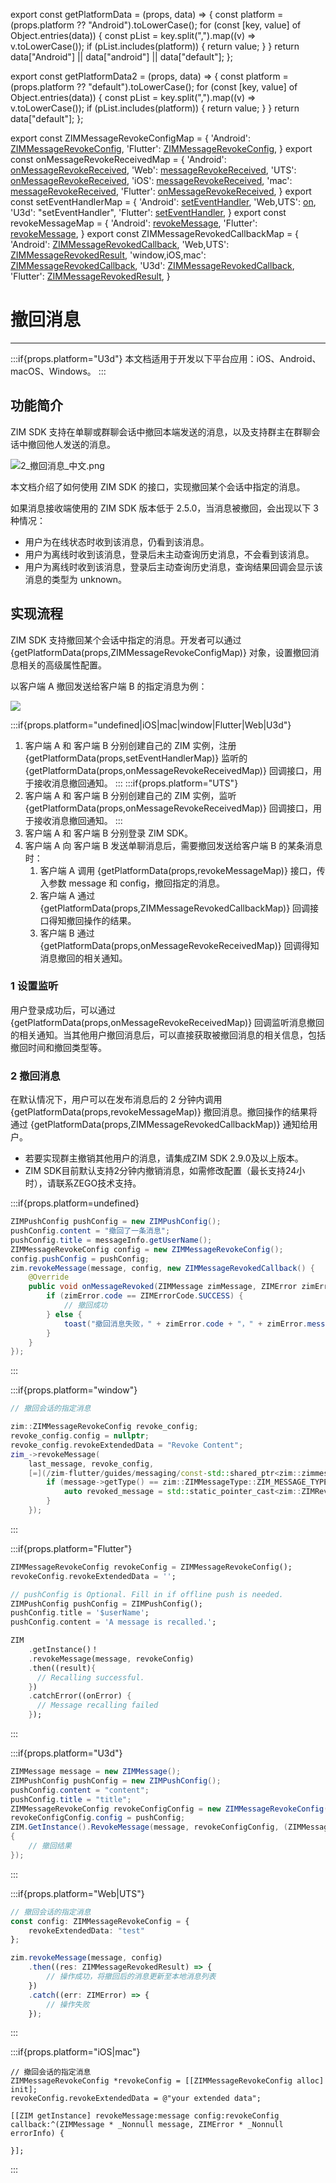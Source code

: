 export const getPlatformData = (props, data) => {
    const platform = (props.platform ?? "Android").toLowerCase();
    for (const [key, value] of Object.entries(data)) {
        const pList = key.split(",").map((v) => v.toLowerCase());
        if (pList.includes(platform)) {
            return value;
        }
    }
    return data["Android"] || data["android"] || data["default"];
};

export const getPlatformData2 = (props, data) => {
    const platform = (props.platform ?? "default").toLowerCase();
    for (const [key, value] of Object.entries(data)) {
        const pList = key.split(",").map((v) => v.toLowerCase());
        if (pList.includes(platform)) {
            return value;
        }
    }
    return data["default"];
};

export const ZIMMessageRevokeConfigMap = {
  'Android': <a href="@-ZIMMessageRevokeConfig" target='_blank'>ZIMMessageRevokeConfig</a>,
  'Flutter': <a href="https://pub.dev/documentation/zego_zim/latest/zego_zim/ZIMMessageRevokeConfig-class.html" target='_blank'>ZIMMessageRevokeConfig</a>,
}
export const onMessageRevokeReceivedMap = {
  'Android': <a href="@onMessageRevokeReceived" target='_blank'>onMessageRevokeReceived</a>,
  'Web': <a href="@messageRevokeReceived" target='_blank'>messageRevokeReceived</a>,
  'UTS': <a href="@messageRevokeReceived" target='_blank'>onMessageRevokeReceived</a>,
  'iOS': <a href="https://doc-zh.zego.im/article/api?doc=zim_API~objective-c_ios~protocol~ZIMEventHandler#zim-message-revoke-received" target='_blank'>messageRevokeReceived</a>,
  'mac': <a href="https://doc-zh.zego.im/article/api?doc=zim_API~objective-c_macos~protocol~ZIMEventHandler#zim-message-revoke-received" target='_blank'>messageRevokeReceived</a>,
  'Flutter': <a href="https://pub.dev/documentation/zego_zim/latest/zego_zim/ZIMEventHandler/onMessageRevokeReceived.html" target='_blank'>onMessageRevokeReceived</a>,
}
export const setEventHandlerMap = {
  'Android': <a href="@setEventHandler" target='_blank'>setEventHandler</a>,
  'Web,UTS': <a href="@on" target='_blank'>on</a>,
  'U3d': "setEventHandler",
  'Flutter': <a href="https://pub.dev/documentation/zego_zim/latest/zego_zim/ZIMEventHandler-class.html" target='_blank'>setEventHandler</a>,
}
export const revokeMessageMap = {
  'Android': <a href="@revokeMessage" target='_blank'>revokeMessage</a>,
  'Flutter': <a href="https://pub.dev/documentation/zego_zim/latest/zego_zim/ZIM/revokeMessage.html" target='_blank'>revokeMessage</a>,
}
export const ZIMMessageRevokedCallbackMap = {
  'Android': <a href="@-ZIMMessageRevokedCallback" target='_blank'>ZIMMessageRevokedCallback</a>,
  'Web,UTS': <a href="@-ZIMMessageRevokedResult" target='_blank'>ZIMMessageRevokedResult</a>,
  'window,iOS,mac': <a href="@ZIMMessageRevokedCallback" target='_blank'>ZIMMessageRevokedCallback</a>,
  'U3d': <a href="https://doc-zh.zego.im/article/api?doc=zim_API~cs_unity3d~interface~ZIMDefines#zim-group-message-receipt-member-list-queried-callback" target='_blank'>ZIMMessageRevokedCallback</a>,
  'Flutter': <a href="https://pub.dev/documentation/zego_zim/latest/zego_zim/ZIMMessageRevokedResult-class.html" target='_blank'>ZIMMessageRevokedResult</a>,
}


# 撤回消息

- - -
:::if{props.platform="U3d"}
<Note title="说明">
本文档适用于开发以下平台应用：iOS、Android、macOS、Windows。
</Note>
:::

## 功能简介

ZIM SDK 支持在单聊或群聊会话中撤回本端发送的消息，以及支持群主在群聊会话中撤回他人发送的消息。

<Frame width="auto" height="auto" >
  <img src="https://media-resource.spreading.io/docuo/workspace740/af061ebc6eaf0f12ae9e7f72235bd04e/14e7c6ccda.png" alt="2_撤回消息_中文.png"/>
</Frame>

本文档介绍了如何使用 ZIM SDK 的接口，实现撤回某个会话中指定的消息。


<Note title="说明">

如果消息接收端使用的 ZIM SDK 版本低于 2.5.0，当消息被撤回，会出现以下 3 种情况：
- 用户为在线状态时收到该消息，仍看到该消息。
- 用户为离线时收到该消息，登录后未主动查询历史消息，不会看到该消息。
- 用户为离线时收到该消息，登录后主动查询历史消息，查询结果回调会显示该消息的类型为 unknown。
</Note>

## 实现流程

ZIM SDK 支持撤回某个会话中指定的消息。开发者可以通过 {getPlatformData(props,ZIMMessageRevokeConfigMap)} 对象，设置撤回消息相关的高级属性配置。

以客户端 A 撤回发送给客户端 B 的指定消息为例：

<Frame width="512" height="auto" caption=""><img src="https://doc-media.zego.im/sdk-doc/Pics/ZIM/message_revoked.png" /></Frame>

:::if{props.platform="undefined|iOS|mac|window|Flutter|Web|U3d"}
1. 客户端 A 和 客户端 B 分别创建自己的 ZIM 实例，注册 {getPlatformData(props,setEventHandlerMap)} 监听的 {getPlatformData(props,onMessageRevokeReceivedMap)} 回调接口，用于接收消息撤回通知。
:::
:::if{props.platform="UTS"}
1. 客户端 A 和 客户端 B 分别创建自己的 ZIM 实例，监听 {getPlatformData(props,onMessageRevokeReceivedMap)} 回调接口，用于接收消息撤回通知。
:::
2. 客户端 A 和 客户端 B 分别登录 ZIM SDK。
3. 客户端 A 向 客户端 B 发送单聊消息后，需要撤回发送给客户端 B 的某条消息时：
    1. 客户端 A 调用 {getPlatformData(props,revokeMessageMap)} 接口，传入参数 message 和 config，撤回指定的消息。
    2. 客户端 A 通过 {getPlatformData(props,ZIMMessageRevokedCallbackMap)} 回调接口得知撤回操作的结果。
    3. 客户端 B 通过 {getPlatformData(props,onMessageRevokeReceivedMap)} 回调得知消息撤回的相关通知。

### 1 设置监听

用户登录成功后，可以通过 {getPlatformData(props,onMessageRevokeReceivedMap)} 回调监听消息撤回的相关通知。当其他用户撤回消息后，可以直接获取被撤回消息的相关信息，包括撤回时间和撤回类型等。

### 2 撤回消息

在默认情况下，用户可以在发布消息后的 2 分钟内调用 {getPlatformData(props,revokeMessageMap)} 撤回消息。撤回操作的结果将通过 {getPlatformData(props,ZIMMessageRevokedCallbackMap)} 通知给用户。

<Note title="说明">

* 若要实现群主撤销其他用户的消息，请集成ZIM SDK 2.9.0及以上版本。
* ZIM SDK目前默认支持2分钟内撤销消息，如需修改配置（最长支持24小时），请联系ZEGO技术支持。
</Note>

:::if{props.platform=undefined}
<CodeGroup>
```java title="示例代码"
ZIMPushConfig pushConfig = new ZIMPushConfig();
pushConfig.content = "撤回了一条消息";
pushConfig.title = messageInfo.getUserName();
ZIMMessageRevokeConfig config = new ZIMMessageRevokeConfig();
config.pushConfig = pushConfig;
zim.revokeMessage(message, config, new ZIMMessageRevokedCallback() {
    @Override
    public void onMessageRevoked(ZIMMessage zimMessage, ZIMError zimError) {
        if (zimError.code == ZIMErrorCode.SUCCESS) {
            // 撤回成功
        } else {
            toast("撤回消息失败，" + zimError.code + "，" + zimError.message);
        }
    }
});
```
</CodeGroup>

:::

:::if{props.platform="window"}
<CodeGroup>
```cpp title="示例代码"
// 撤回会话的指定消息

zim::ZIMMessageRevokeConfig revoke_config;
revoke_config.config = nullptr;
revoke_config.revokeExtendedData = "Revoke Content";
zim_->revokeMessage(
    last_message, revoke_config,
    [=](/zim-flutter/guides/messaging/const-std::shared_ptr<zim::zimmessage>-&message,-const-zim::zimerror-&errorinfo) {
        if (message->getType() == zim::ZIMMessageType::ZIM_MESSAGE_TYPE_REVOKE) {
            auto revoked_message = std::static_pointer_cast<zim::ZIMRevokeMessage>(message);
        }
    });
```
</CodeGroup>
:::

:::if{props.platform="Flutter"}
<CodeGroup>
```dart title="Sample code"
ZIMMessageRevokeConfig revokeConfig = ZIMMessageRevokeConfig();
revokeConfig.revokeExtendedData = '';

// pushConfig is Optional. Fill in if offline push is needed.
ZIMPushConfig pushConfig = ZIMPushConfig();
pushConfig.title = '$userName';
pushConfig.content = 'A message is recalled.';

ZIM
    .getInstance()！
    .revokeMessage(message, revokeConfig)
    .then((result){
      // Recalling successful.
    })
    .catchError((onError) {
      // Message recalling failed
    });
```
</CodeGroup>
:::

:::if{props.platform="U3d"}
<CodeGroup>
```cs title="示例代码"
ZIMMessage message = new ZIMMessage();
ZIMPushConfig pushConfig = new ZIMPushConfig();
pushConfig.content = "content";
pushConfig.title = "title";
ZIMMessageRevokeConfig revokeConfigConfig = new ZIMMessageRevokeConfig();
revokeConfigConfig.config = pushConfig;
ZIM.GetInstance().RevokeMessage(message, revokeConfigConfig, (ZIMMessage message, ZIMError errorInfo) =>
{
    // 撤回结果
});
```
</CodeGroup>
:::

:::if{props.platform="Web|UTS"}
<CodeGroup>
```typescript title="示例代码"
// 撤回会话的指定消息
const config: ZIMMessageRevokeConfig = {
    revokeExtendedData: "test"
};

zim.revokeMessage(message, config)
    .then((res: ZIMMessageRevokedResult) => {
        // 操作成功，将撤回后的消息更新至本地消息列表
    })
    .catch((err: ZIMError) => {
        // 操作失败
    });
```
</CodeGroup>
:::

:::if{props.platform="iOS|mac"}
<CodeGroup>
```objc title="示例代码"
// 撤回会话的指定消息
ZIMMessageRevokeConfig *revokeConfig = [[ZIMMessageRevokeConfig alloc] init];
revokeConfig.revokeExtendedData = @"your extended data";

[[ZIM getInstance] revokeMessage:message config:revokeConfig callback:^(ZIMMessage * _Nonnull message, ZIMError * _Nonnull errorInfo) {

}];
```
</CodeGroup>
:::

<Content platform="Flutter" />